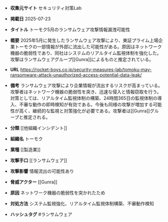 - **収集元サイト**
セキュリティ対策Lab

- **掲載日**
2025-07-23

- **タイトル**
トーモク5月のランサムウェア攻撃情報漏洩可能性

- **概要**
2025年5月に発生したランサムウェア攻撃により、東証プライム上場企業トーモクの一部情報が外部に流出した可能性がある。原因はネットワーク機器の脆弱性であり、同社はシステムのリアルタイム監視体制を強化した。攻撃はランサムウェアグループ[[Gunra]]によるものと推定されている。

- **URL**
https://rocket-boys.co.jp/security-measures-lab/tomoku-may-ransomware-attack-unauthorized-access-potential-data-leak/

- **備考**
ランサムウェア攻撃により企業情報が流出するリスクが高まっている。攻撃者はネットワーク機器の脆弱性を突き、迅速な侵入と情報窃取を行う。対策としては、リアルタイム監視体制の構築、24時間365日の監視体制の導入、不審な動作の即時検知が有効である。今後も同様の攻撃が増加する可能性が高く、継続的な監視と対策強化が必要である。攻撃者は[[Gunra]]グループと推定される。

- **分類**
[[他組織インシデント]]

- **組織名**
トーモク

- **業種**
[[製造業]]

- **攻撃手口**
[[ランサムウェア]]

- **攻撃影響**
情報流出の可能性あり

- **脅威アクター**
[[Gunra]]

- **原因**
ネットワーク機器の脆弱性を突かれたため

- **対処方法**
システム監視強化、リアルタイム監視体制構築、不審動作検知

- **ハッシュタグ**
#ランサムウェア
